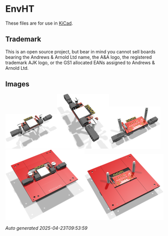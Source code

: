 # EnvHT

These files are for use in [KiCad](https://www.kicad.org).

## Trademark

This is an open source project, but bear in mind you cannot sell boards bearing the Andrews & Arnold Ltd name, the A&A logo, the registered trademark AJK logo, or the GS1 allocated EANs assigned to Andrews & Arnold Ltd.

## Images

<img src='EnvHT.png' width=32%><img src='EnvHT-90.png' width=32%><img src='EnvHT-bottom.png' width=32%>
<img src='EnvHT-panel.png' width=49%><img src='EnvHT-panel-bottom.png' width=49%>

*Auto generated 2025-04-23T09:53:59*
